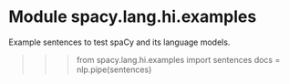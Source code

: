 Module spacy.lang.hi.examples
=============================
Example sentences to test spaCy and its language models.

>>> from spacy.lang.hi.examples import sentences
>>> docs = nlp.pipe(sentences)